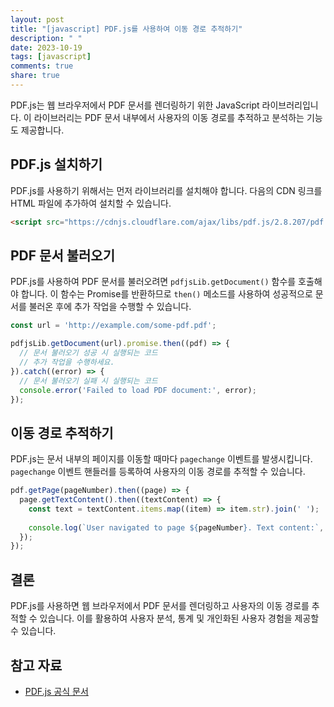 ```yaml
---
layout: post
title: "[javascript] PDF.js를 사용하여 이동 경로 추적하기"
description: " "
date: 2023-10-19
tags: [javascript]
comments: true
share: true
---
```


PDF.js는 웹 브라우저에서 PDF 문서를 렌더링하기 위한 JavaScript 라이브러리입니다. 이 라이브러리는 PDF 문서 내부에서 사용자의 이동 경로를 추적하고 분석하는 기능도 제공합니다.

## PDF.js 설치하기

PDF.js를 사용하기 위해서는 먼저 라이브러리를 설치해야 합니다. 다음의 CDN 링크를 HTML 파일에 추가하여 설치할 수 있습니다.

```html
<script src="https://cdnjs.cloudflare.com/ajax/libs/pdf.js/2.8.207/pdf.js"></script>
```

## PDF 문서 불러오기

PDF.js를 사용하여 PDF 문서를 불러오려면 `pdfjsLib.getDocument()` 함수를 호출해야 합니다. 이 함수는 Promise를 반환하므로 `then()` 메소드를 사용하여 성공적으로 문서를 불러온 후에 추가 작업을 수행할 수 있습니다.

```javascript
const url = 'http://example.com/some-pdf.pdf';

pdfjsLib.getDocument(url).promise.then((pdf) => {
  // 문서 불러오기 성공 시 실행되는 코드
  // 추가 작업을 수행하세요.
}).catch((error) => {
  // 문서 불러오기 실패 시 실행되는 코드
  console.error('Failed to load PDF document:', error);
});
```

## 이동 경로 추적하기

PDF.js는 문서 내부의 페이지를 이동할 때마다 `pagechange` 이벤트를 발생시킵니다. `pagechange` 이벤트 핸들러를 등록하여 사용자의 이동 경로를 추적할 수 있습니다.

```javascript
pdf.getPage(pageNumber).then((page) => {
  page.getTextContent().then((textContent) => {
    const text = textContent.items.map((item) => item.str).join(' ');
    
    console.log(`User navigated to page ${pageNumber}. Text content:`, text);
  });
});

```

## 결론

PDF.js를 사용하면 웹 브라우저에서 PDF 문서를 렌더링하고 사용자의 이동 경로를 추적할 수 있습니다. 이를 활용하여 사용자 분석, 통계 및 개인화된 사용자 경험을 제공할 수 있습니다.

## 참고 자료
- [PDF.js 공식 문서](https://mozilla.github.io/pdf.js/)